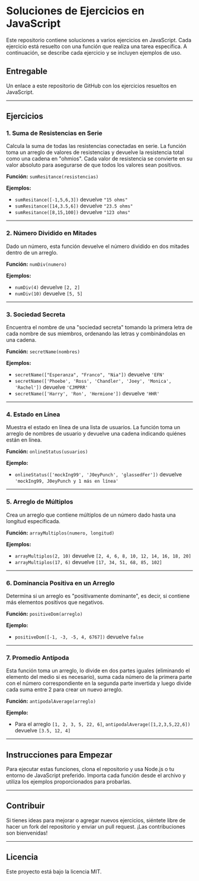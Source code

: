 # Soluciones de Ejercicios en JavaScript

Este repositorio contiene soluciones a varios ejercicios en JavaScript. Cada ejercicio está resuelto con una función que realiza una tarea específica. A continuación, se describe cada ejercicio y se incluyen ejemplos de uso.

## Entregable

Un enlace a este repositorio de GitHub con los ejercicios resueltos en JavaScript.

---

## Ejercicios

### 1. Suma de Resistencias en Serie

Calcula la suma de todas las resistencias conectadas en serie. La función toma un arreglo de valores de resistencias y devuelve la resistencia total como una cadena en "ohmios". Cada valor de resistencia se convierte en su valor absoluto para asegurarse de que todos los valores sean positivos.

**Función:** `sumResitance(resistencias)`

**Ejemplos:**
- `sumResitance([-1,5,6,3])` devuelve `"15 ohms"`
- `sumResitance([14,3.5,6])` devuelve `"23.5 ohms"`
- `sumResitance([8,15,100])` devuelve `"123 ohms"`

---

### 2. Número Dividido en Mitades

Dado un número, esta función devuelve el número dividido en dos mitades dentro de un arreglo.

**Función:** `numDiv(numero)`

**Ejemplos:**
- `numDiv(4)` devuelve `[2, 2]`
- `numDiv(10)` devuelve `[5, 5]`

---

### 3. Sociedad Secreta

Encuentra el nombre de una "sociedad secreta" tomando la primera letra de cada nombre de sus miembros, ordenando las letras y combinándolas en una cadena.

**Función:** `secretName(nombres)`

**Ejemplos:**
- `secretName(["Esperanza", "Franco", "Nia"])` devuelve `'EFN'`
- `secretName(['Phoebe', 'Ross', 'Chandler', 'Joey', 'Monica', 'Rachel'])` devuelve `'CJMPRR'`
- `secretName(['Harry', 'Ron', 'Hermione'])` devuelve `'HHR'`

---

### 4. Estado en Línea

Muestra el estado en línea de una lista de usuarios. La función toma un arreglo de nombres de usuario y devuelve una cadena indicando quiénes están en línea.

**Función:** `onlineStatus(usuarios)`

**Ejemplo:**
- `onlineStatus(['mockIng99', 'J0eyPunch', 'glassedFer'])` devuelve `'mockIng99, J0eyPunch y 1 más en línea'`

---

### 5. Arreglo de Múltiplos

Crea un arreglo que contiene múltiplos de un número dado hasta una longitud especificada.

**Función:** `arrayMultiplos(numero, longitud)`

**Ejemplos:**
- `arrayMultiplos(2, 10)` devuelve `[2, 4, 6, 8, 10, 12, 14, 16, 18, 20]`
- `arrayMultiplos(17, 6)` devuelve `[17, 34, 51, 68, 85, 102]`

---

### 6. Dominancia Positiva en un Arreglo

Determina si un arreglo es "positivamente dominante", es decir, si contiene más elementos positivos que negativos.

**Función:** `positiveDom(arreglo)`

**Ejemplo:**
- `positiveDom([-1, -3, -5, 4, 6767])` devuelve `false`

---

### 7. Promedio Antípoda

Esta función toma un arreglo, lo divide en dos partes iguales (eliminando el elemento del medio si es necesario), suma cada número de la primera parte con el número correspondiente en la segunda parte invertida y luego divide cada suma entre 2 para crear un nuevo arreglo.

**Función:** `antipodalAverage(arreglo)`

**Ejemplo:**
- Para el arreglo `[1, 2, 3, 5, 22, 6]`, `antipodalAverage([1,2,3,5,22,6])` devuelve `[3.5, 12, 4]`

---

## Instrucciones para Empezar

Para ejecutar estas funciones, clona el repositorio y usa Node.js o tu entorno de JavaScript preferido. Importa cada función desde el archivo y utiliza los ejemplos proporcionados para probarlas.

---

## Contribuir

Si tienes ideas para mejorar o agregar nuevos ejercicios, siéntete libre de hacer un fork del repositorio y enviar un pull request. ¡Las contribuciones son bienvenidas!

---

## Licencia

Este proyecto está bajo la licencia MIT.